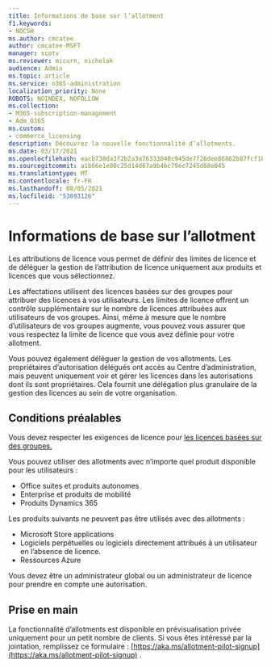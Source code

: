 ```yaml
---
title: Informations de base sur l’allotment
f1.keywords:
- NOCSH
ms.author: cmcatee
author: cmcatee-MSFT
manager: scotv
ms.reviewer: micurn, nicholak
audience: Admin
ms.topic: article
ms.service: o365-administration
localization_priority: None
ROBOTS: NOINDEX, NOFOLLOW
ms.collection:
- M365-subscription-management
- Adm_O365
ms.custom:
- commerce_licensing
description: Découvrez la nouvelle fonctionnalité d’allotments.
ms.date: 03/17/2021
ms.openlocfilehash: eacb738da3f2b2a3a76333040c945de7f26dee86862b87fcf10210b33e4ae835
ms.sourcegitcommit: a1b66e1e80c25d14d67a9b46c79ec7245d88e045
ms.translationtype: MT
ms.contentlocale: fr-FR
ms.lasthandoff: 08/05/2021
ms.locfileid: "53893126"
---
```

# <a name="allotment-basics"></a>Informations de base sur l’allotment

Les attributions de licence vous permet de définir des limites de licence et de déléguer la gestion de l’attribution de licence uniquement aux produits et licences que vous sélectionnez.

Les affectations utilisent des licences basées sur des groupes pour attribuer des licences à vos utilisateurs. Les limites de licence offrent un contrôle supplémentaire sur le nombre de licences attribuées aux utilisateurs de vos groupes. Ainsi, même à mesure que le nombre d’utilisateurs de vos groupes augmente, vous pouvez vous assurer que vous respectez la limite de licence que vous avez définie pour votre allotment.

Vous pouvez également déléguer la gestion de vos allotments. Les propriétaires d’autorisation délégués ont accès au Centre d’administration, mais peuvent uniquement voir et gérer les licences dans les autorisations dont ils sont propriétaires. Cela fournit une délégation plus granulaire de la gestion des licences au sein de votre organisation.

## <a name="prerequisites"></a>Conditions préalables

Vous devez respecter les exigences de licence pour [les licences basées sur des groupes.](/azure/active-directory/fundamentals/active-directory-licensing-whatis-azure-portal#licensing-requirements)

Vous pouvez utiliser des allotments avec n’importe quel produit disponible pour les utilisateurs :

- Office suites et produits autonomes
- Enterprise et produits de mobilité
- Produits Dynamics 365

Les produits suivants ne peuvent pas être utilisés avec des allotments :

- Microsoft Store applications
- Logiciels perpétuelles ou logiciels directement attribués à un utilisateur en l’absence de licence.
- Ressources Azure

Vous devez être un administrateur global ou un administrateur de licence pour prendre en compte une autorisation.

## <a name="getting-started"></a>Prise en main

La fonctionnalité d’allotments est disponible en prévisualisation privée uniquement pour un petit nombre de clients. Si vous êtes intéressé par la jointation, remplissez ce formulaire : [https://aka.ms/allotment-pilot-signup](https://aka.ms/allotment-pilot-signup) .